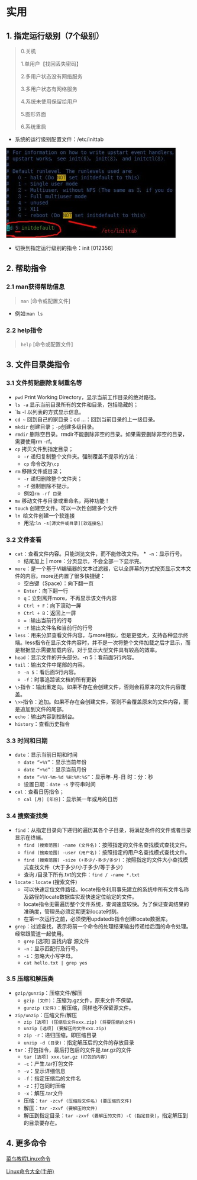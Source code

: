 # 实用

## 1. 指定运行级别（7个级别）

>0.关机
>
>1.单用户【找回丢失密码】
>
>2.多用户状态没有网络服务
>
>3.多用户状态有网络服务
>
>4.系统未使用保留给用户
>
>5.图形界面
>
>6.系统重启

* 系统的运行级别配置文件：/etc/inittab


![3.5运行级别指令.jpg](../Linux_note/images/3.5运行级别指令.jpg)
* 切换到指定运行级别的指令：init [012356]

## 2. 帮助指令

### 2.1 man获得帮助信息

> `man` [命令或配置文件]

* 例如:`man ls`

### 2.2 help指令

> `help` [命令或配置文件]

## 3. 文件目录类指令

### 3.1 文件剪贴删除复制重名等

* `pwd` Print Working Directory，显示当前工作目录的绝对路径。
* `ls -a` 显示当前目录所有的文件和目录，包括隐藏的；
* `ls -l 以列表的方式显示信息。
* `cd ~` 回到自己的家目录；cd …：回到当前目录的上一级目录。
* `mkdir` 创建目录；`-p`创建多级目录。
* `rmdir` 删除空目录。rmdir不能删除非空的目录。如果需要删除非空的目录，需要使用rm -rf。
* `cp` 拷贝文件到指定目录；
  * `-r` 递归复制整个文件夹。强制覆盖不提示的方法：
  * `cp` 命令改为`\cp`
* `rm` 移除文件或目录；
  * `-r` 递归删除整个文件夹；
  * `-f` 强制删除不提示。
  * 例如`rm -rf 目录`
* `mv` 移动文件与目录或重命名，两种功能！
* `touch` 创建空文件。可以一次性创建多个文件
* `ln `给文件创建一个软连接
  * 用法:`ln -s[源文件或目录][软连接名]`

### 3.2 文件查看

* `cat`：查看文件内容。只能浏览文件，而不能修改文件。
  *` -n`：显示行号。
  * 结尾加上 | more：分页显示，不会全部一下显示完。
* `more`：是一个基于VI编辑器的文本过滤器，它以全屏幕的方式按页显示文本文件的内容。more还内置了很多快捷键：
  * 空白键（Space）：向下翻一页
  * `Enter`：向下翻一行
  * `q`：立刻离开more，不再显示该文件内容
  * `Ctrl + F`：向下滚动一屏
  * `Ctrl + B`：返回上一屏
  * `= `:输出当前行的行号
  * `:f` 输出文件名和当前行的行号
* `less`：用来分屏查看文件内容，与more相似，但是更强大，支持各种显示终端。less指令在显示文件内容时，并不是一次将整个文件加载之后才显示，而是根据显示需要加载内容。对于显示大型文件具有较高的效率。
* `head`：显示文件的开头部分。-n 5：看前面5行内容。
* `tail`：输出文件中尾部的内容。
  * `-n 5`：看后面5行内容。
  * `-f`：时事追踪该文档的所有更新
* `\>`指令：输出重定向。如果不存在会创建文件，否则会将原来的文件内容覆盖。
* `\>>`指令：追加。如果不存在会创建文件，否则不会覆盖原来的文件内容，而是追加到文件的尾部。
* `echo`：输出内容到控制台。
* `history`：查看历史指令

### 3.3 时间和日期

* `date`：显示当前日期和时间
  * `date “+%Y”`：显示当前年份
  * `date “+%d”`：显示当前月份
  * `date “+%Y-%m-%d %H:%M:%S”`：显示年-月-日 时：分：秒
  * 设置日期：`date -s` 字符串时间
* `cal`：查看日历指令；
  * `cal [月] [年份]`：显示某一年或月的日历

### 3.4 搜索查找类

* `find`：从指定目录向下递归的遍历其各个子目录，将满足条件的文件或者目录显示在终端。
  * `find (搜索范围) -name (文件名)`：按照指定的文件名查找模式查找文件。
  * `find (搜索范围) -user (用户名)`：按照指定的用户名查找模式查找文件。
  * `find (搜索范围) -size (+多少/-多少/多少)`：按照指定的文件大小查找模式查找文件（大于多少/小于多少/等于多少）
  * 查询 /目录下所有.txt的文件：`find / -name *.txt`
* `locate：locate` (搜索文件)
  * 可以快速定位文件路径。locate指令利用事先建立的系统中所有文件名称及路径的locate数据库实现快速定位给定的文件。
  * locate指令无需遍历整个文件系统，查询速度较快。为了保证查询结果的准确度，管理员必须定期更新locate时刻。
  * 在第一次运行之前，必须使用updatedb指令创建locate数据库。
* `grep`：过滤查找，表示将前一个命令的处理结果输出传递给后面的命令处理。经常跟管道一起使用。
  * `grep` [选项] 查找内容 源文件
  * `-n`：显示匹配行及行号。
  * `-i`：忽略大小写字母。
  * `cat hello.txt | grep yes`

### 3.5 压缩和解压类

* `gzip/gunzip`：压缩文件/解压
  * `gzip (文件)`：压缩为.gz文件，原来文件不保留。
  * `gunzip (文件)`：解压缩，同样也不保留源文件。
* `zip/unzip`：压缩文件/解压
  * `zip [选项] (压缩后文件xxx.zip) (将要压缩的文件)`
  * `unzip [选项] (要解压的文件xxx.zip)`
  * `zip -r`：递归压缩，即压缩目录
  * `unzip -d (目录)`：指定解压后的文件的存放目录
* `tar`：打包指令，最后打包后的文件是.tar.gz的文件
  * `tar [选项] xxx.tar.gz (打包的内容)`
  * `-c`：产生.tar打包文件
  * `-v`：显示详细信息
  * `-f`：指定压缩后的文件名
  * `-z`：打包同时压缩
  * `-x`：解压.tar文件
  * 压缩：`tar -zcvf (压缩后文件名) (要压缩的文件)`
  * 解压：`tar -zxvf (要解压的文件)`
  * 解压到指定目录：`tar -zxvf (要解压的文件) -C (指定目录)`，指定解压到的目录要存在。

## 4. 更多命令

[菜鸟教程Linux命令](https://www.runoob.com/linux/linux-command-manual.html)


[Linux命令大全(手册)](https://www.linuxcool.com/)
